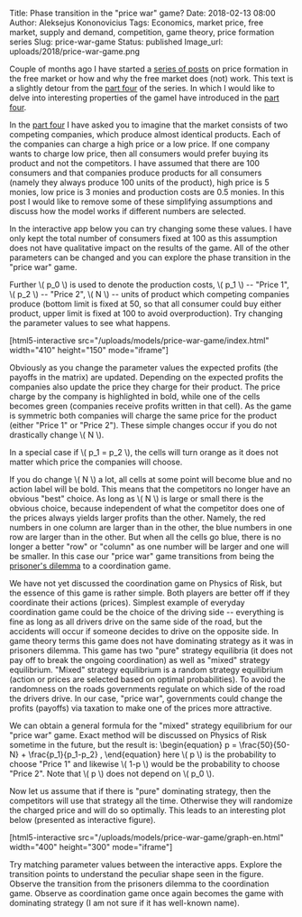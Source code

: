 Title: Phase transition in the "price war" game?
Date: 2018-02-13 08:00
Author: Aleksejus Kononovicius
Tags: Economics, market price, free market, supply and demand, competition, game theory, price formation series
Slug: price-war-game
Status: published
Image_url: uploads/2018/price-war-game.png

Couple of months ago I have started a [series of posts](/tag/price-formation-series/) on price formation in the free market or how and why the free market does (not) work. This text is a slightly detour from the [part four]({filename}/articles/2018/price-formation-game-theory.md) of the series. In which I would like to delve into interesting properties of the gameI have introduced in the [part four]({filename}/articles/2018/price-formation-game-theory.md).

In the [part four]({filename}/articles/2018/price-formation-game-theory.md) I have asked you to imagine that the market consists of two competing companies, which produce almost identical products. Each of the companies can charge a high price or a low price. If one company wants to charge low price, then all consumers would prefer buying its product and not the competitors. I have assumed that there are 100 consumers and that companies produce products for all consumers (namely they always produce 100 units of the product), high price is 5 monies, low price is 3 monies and production costs are 0.5 monies. In this post I would like to remove some of these simplifying assumptions and discuss how the model works if different numbers are selected.

In the interactive app below you can try changing some these values. I have only kept the total number of consumers fixed at 100 as this assumption does not have qualitative impact on the results of the game. All of the other parameters can be changed and you can explore the phase transition in the "price war" game.

Further \\\( p_0 \\\) is used to denote the production costs, \\\( p_1 \\\) -- "Price 1", \\\( p_2 \\\) -- "Price 2", \\\( N \\\) -- units of product which competing companies produce (bottom limit is fixed at 50, so that all consumer could buy either product, upper limit is fixed at 100 to avoid overproduction). Try changing the parameter values to see what happens.

[html5-interactive
src="/uploads/models/price-war-game/index.html" width="410"
height="150" mode="iframe"]

Obviously as you change the parameter values the expected profits (the payoffs in the matrix) are updated. Depending on the expected profits the companies also update the price they charge for their product. The price charge by the company is highlighted in bold, while one of the cells becomes green (companies receive profits written in that cell). As the game is symmetric both companies will charge the same price for the product (either "Price 1" or "Price 2"). These simple changes occur if you do not drastically change \\\( N \\\).

In a special case if \\\( p_1 = p_2 \\\), the cells will turn orange as it does not matter which price the companies will choose.

If you do change \\\( N \\\) a lot, all cells at some point will become blue and no action label will be bold. This means that the competitors no longer have an obvious "best" choice. As long as \\\( N \\\) is large or small there is the obvious choice, because independent of what the competitor does one of the prices always yields larger profits than the other. Namely, the red numbers in one column are larger than in the other, the blue numbers in one row are larger than in the other. But when all the cells go blue, there is no longer a better "row" or "column" as one number will be larger and one will be smaller. In this case our "price war" game transitions from being the [prisoner's dilemma](/tag/prisoners-dilemma/) to a coordination game.

We have not yet discussed the coordination game on Physics of Risk, but the essence of this game is rather simple. Both players are better off if they coordinate their actions (prices). Simplest example of everyday coordination game could be the choice of the driving side -- everything is fine as long as all drivers drive on the same side of the road, but the accidents will occur if someone decides to drive on the opposite side. In game theory terms this game does not have dominating strategy as it was in prisoners dilemma. This game has two "pure" strategy equilibria (it does not pay off to break the ongoing coordination) as well as "mixed" strategy equilibrium. "Mixed" strategy equilibrium is a random strategy equilibrium (action or prices are selected based on optimal probabilities). To avoid the randomness on the roads governments regulate on which side of the road the drivers drive. In our case, "price war", governments could change the profits (payoffs) via taxation to make one of the prices more attractive.

We can obtain a general formula for the "mixed" strategy equilibrium for our "price war" game. Exact method will be discussed on Physics of Risk sometime in the future, but the result is:
\begin{equation}
p = \frac{50}{50-N} + \frac{p_1}{p_1-p_2} ,
\end{equation}
here \\\( p \\\) is the probability to choose "Price 1" and likewise \\\( 1-p \\\) would be the probability to choose "Price 2". Note that \\\( p \\\) does not depend on \\\( p_0 \\\).

Now let us assume that if there is "pure" dominating strategy, then the competitors will use that strategy all the time. Otherwise they will randomize the charged price and will do so optimally. This leads to an interesting plot below (presented as interactive figure).

[html5-interactive
src="/uploads/models/price-war-game/graph-en.html" width="400"
height="300" mode="iframe"]

Try matching parameter values between the interactive apps. Explore the transition points to understand the peculiar shape seen in the figure. Observe the transition from the prisoners dilemma to the coordination game. Observe as coordination game once again becomes the game with dominating strategy (I am not sure if it has well-known name).
